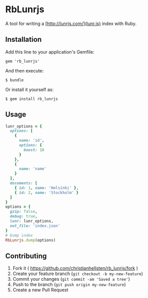 # RbLunrjs

A tool for writing a [http://lunrjs.com/](lunr.js) index with Ruby.

## Installation

Add this line to your application's Gemfile:

    gem 'rb_lunrjs'

And then execute:

    $ bundle

Or install it yourself as:

    $ gem install rb_lunrjs

## Usage

```ruby
lunr_options = {
  options: [
    {
      name: 'id',
      options: {
        boost: 10
      }
    },
    {
      name: 'name'
    }
  ],
  documents: [
    { id: 1, name: 'Helsinki' },
    { id: 2, name: 'Stockholm' }
  ]
}
options = {
  gzip: false,
  debug: true,
  lunr: lunr_options,
  out_file: 'index.json'
}
# Dump index
RbLunrjs.dump(options)
```

## Contributing

1. Fork it ( https://github.com/christianhellsten/rb_lunrjs/fork )
2. Create your feature branch (`git checkout -b my-new-feature`)
3. Commit your changes (`git commit -am 'Saved a tree'`)
4. Push to the branch (`git push origin my-new-feature`)
5. Create a new Pull Request
